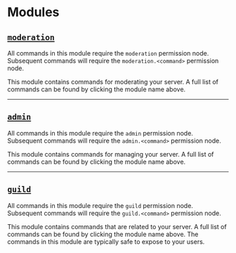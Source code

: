 # Modules

## [`moderation`](./moderation/index.md)

All commands in this module require the `moderation` permission node.
Subsequent commands will require the `moderation.<command>` permission node.

This module contains commands for moderating your server. A full list of commands can be found by clicking the module name above.

---
## [`admin`](./admin/index.md)

All commands in this module require the `admin` permission node.
Subsequent commands will require the `admin.<command>` permission node.

This module contains commands for managing your server. A full list of commands can be found by clicking the module name above.

---
## [`guild`](./guild/index.md)

All commands in this module require the `guild` permission node.
Subsequent commands will require the `guild.<command>` permission node.

This module contains commands that are related to your server. A full list of commands can be found by clicking the module name above.
The commands in this module are typically safe to expose to your users.